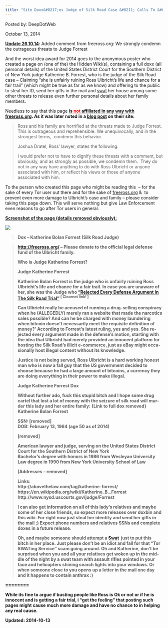 ```yaml
---
title: "Site Doxx&#8217;es Judge of Silk Road Case &#8211; Calls To &#8220;Swat&#8221; Her"
---
```



Posted by: DeepDotWeb

<span>October 13, 2014</span>

<p><span style="text-decoration: underline;"><strong>Update 26.10.14</strong></span>: Added comment from freeross.org: We strongly condemn the outrageous threats to Judge Forrest</p>
<p>And the worst idea award for 2014 goes to the anonymous poster who created a page on (one of the) the Hidden Wiki(s), containing a full doxx (all personal details) of the United States District Court for the Southern District of New York judge Katherine B. Forrest, who is the judge of the Silk Road case &#8211; Claiming &#8220;she is unfairly ruining Ross Ulbricht’s life and chance for a fair trail&#8221; (which might be true as far as we know) and offering to the public to steal her ID, send her gifts in the mail and <a href="http://en.wikipedia.org/wiki/Swatting">swat</a> her house among some other threats to release even further personal details about her family members.</p>
<p>Needless to say that this page <span style="text-decoration: underline;"><strong>is <span style="color: #ff0000; text-decoration: underline;">not</span> affiliated in any way with <a href="http://freeross.org/" target="_blank">freeross.org</a></strong></span><strong>. </strong><strong>As it was later noted in a <a href="http://freeross.org/we-condemn-the-outrageous-threats-to-judge-forrest/" target="_blank">blog post</a> on their site:</strong></p>
<blockquote><p>Ross and his family are horrified at the threats made to Judge Forrest. This is outrageous and reprehensible. We unequivocally, and in the strongest terms,  condemn this behavior.</p>
<p>Joshua Dratel, Ross’ lawyer, states the following:</p>
<p>I would prefer not to have to dignify these threats with a comment, but obviously, and as strongly as possible, we condemn them.  They do not in any way have anything to do with Ross Ulbricht or anyone associated with him, or reflect his views or those of anyone associated with him.</p></blockquote>
<p>To the person who created this page who might be reading this  &#8211; for the sake of every Tor user out there and for the sake of <a href="http://freeross.org/" target="_blank">freeross.org</a> &amp;  to prevent even more damage to Ulbricht&#8217;s case and family &#8211; please consider taking this page down. This will serve nothing but give Law Enforcement even reasons to go after Tor users in general.</p>
<p><span style="text-decoration: underline;"><strong>Screenshot of the page (details removed obviously):</strong></span></p>
<p><span style="text-decoration: underline;"><strong>

<img src="https://info-gir.github.io/deepdotweb/imgs/2014/10/judge1.png"/>
<blockquote>
<p id="firstHeading" class="firstHeading" lang="en"><strong><span dir="auto">Dox &#8211; Katherine Bolan Forrest (Silk Road Judge)</span></strong></p>
</blockquote>
<div id="bodyContent" class="mw-body">
<div id="mw-content-text" class="mw-content-ltr" dir="ltr" lang="en">
<blockquote><p><a class="external free" href="http://freeross.org/" rel="nofollow">http://freeross.org/</a> &#8211; Please donate to the official legal defense fund of the Ulbricht family.</p>
<p><strong><span id="Who_is_Judge_Katherine_Forrest.3F" class="mw-headline">Who is Judge Katherine Forrest?</span></strong></p>
<div class="thumb tright">
<div class="thumbinner">
<div class="thumbcaption">Judge Katherine Forrest</div>
</div>
</div>
<p>Katherine Bolan Forrest is the judge who is unfairly ruining Ross Ulbricht&#8217;s life and chance for a fair trail. In case you are unaware of her, she was the Judge who <a class="external text" href="2014/07/09/judge-rejects-every-defense-argument-made-in-the-silk-road-trial/" rel="nofollow">&#8220;Rejected Every Defense Argument In The Silk Road Trial&#8221;</a> <sup><b>[</b> <b>Clearnet link!</b> <b>]</b></sup></p>
<p>Can Ulbricht really be accused of running a drug-selling conspiracy when he (<b>ALLEGEDLY</b>) merely ran a website that made the narcotics sales possible? And can he be charged with money laundering when bitcoin doesn’t necessarily meet the requisite definition of money?’ According to Forrest’s latest ruling, yes and yes. She rejected every argument made in the defense’s motion, starting with the idea that Ulbricht had merely provided an innocent platform for hosting the Silk Road’s illicit e-commerce, just as eBay might occasionally host illegal content without its knowledge.</p>
<p>Justice is not being served, Ross Ulbricht is a hard working honest man who is now a fall guy that the US government decided to choose because he had a large amount of bitcoins, a currency they are doing everything in their power to make illegal.</p>
<p><strong><span id="Judge_Katherine_Forrest_Dox" class="mw-headline">Judge Katherine Forrest Dox</span></strong></p>
<p>Without further ado, fuck this stupid bitch and I hope some drug cartel that lost a lot of money with the seizure of silk road will murder this lady and her entire family: {Link to full dox removed}<br/>
    Katherine Bolan Forrest</p>
<p>SSN: <strong>[removed]</strong><br/>
    DOB: February 13, 1964 (age 50 as of 2014)</p>
<p><strong>[removed]</strong></p>
<p>American lawyer and judge, serving on the United States District Court for the Southern District of New York<br/>
    Bachelor&#8217;s degree with honors in 1986 from Wesleyan University<br/>
    Law degree in 1990 from New York University School of Law</p>
<p><strong>[Addresses &#8211; removed]</strong></p>
<p>Links:<br/>
    http://abovethelaw.com/tag/katherine-forrest/<br/>
    https://en.wikipedia.org/wiki/Katherine_B._Forrest<br/>
    http://www.nysd.uscourts.gov/judge/Forrest</p>
<p>I can also get information on all of this lady&#8217;s relatives and maybe some of her close friends, so expect more releases over doxbin and this wiki. For right now just steal her identity and send her gifts in the mail ;) Expect phone numbers and relatives SSNs and complete doxes in a future release.</p>
<p>Oh, and maybe someone should attempt a <a class="external text" href="https://en.wikipedia.org/wiki/Swatting" rel="nofollow">Swat</a>  just to put this bitch in her place. Just please don&#8217;t be an idiot and fall for that &#8220;Tor SWATing Service&#8221; scam going around. Oh and Katherine, don&#8217;t be surprised when you and all your relatives get woken up in the middle of the night by a swat team with assault rifles pointed in your face and helicopters shining search lights into your windows. Or when someone close to you opens up a letter in the mail one day and it happens to contain anthrax :)</p></blockquote>
</div>
</div>
<p>========</p>
<p>While its fine to argue if busting people like Ross is Ok or not or if he is innocent and is getting a fair trial, i &#8220;get the feeling&#8221; that posting such pages might cause much more damage and have no chance to in helping any real cause.</p>

Updated: 2014-10-13
    
